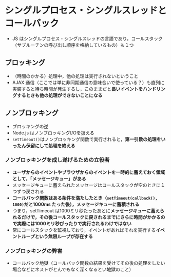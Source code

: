 # シングルプロセス・シングルスレッドとコールバック
- JS はシングルプロセス・シングルスレッドの言語であり，コールスタック（サブルーチンの呼び出し順序を格納しているもの）も１つ

## ブロッキング
- （時間のかかる）処理中，他の処理は実行されないということ
- AJAX 通信（ここでは単に非同期通信の意味合いで使っている？）も直列に実装すると待ち時間が発生するし，このままだと**長いイベントをハンドリングするときも他の処理ができないことになる**

## ノンブロッキング
- ブロッキングの逆
- Node.js はノンブロッキングI/Oを扱える
- `setTimeout()`はノンブロッキング関数で実行されると，**第一引数の処理をいったん保留にして処理を終える**

### ノンブロッキングを成し遂げるための立役者
- **ユーザからのイベントやブラウザからのイベントを一時的に蓄えておく領域として，「メッセージキュー」がある**
- メッセージキューに蓄えられたメッセージはコールスタックが空のときに１つずつ戻される
- **コールバック関数はある条件を満たしたとき（`setTimeout(callback(), 1000)`だと1000ms たった後），メッセージキューに蓄積される**
- つまり，setTimeout は1000ミリ秒たったあとに**メッセージキューに蓄えられるだけで，その後コールスタックに戻されるまでにさらに時間がかかるので実際には1000ミリ秒ぴったりで実行されるわけではない**
- 常にコールスタックを監視しており，イベントがあればそれを実行する**イベントループという無限ループが存在する**

### ノンブロッキングの弊害
- コールバック地獄（コールバック関数の結果を受けてその後の処理をしたい場合などにネストがとんでもなく深くなるとい地獄のこと）